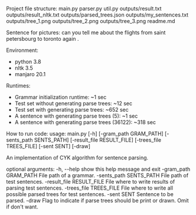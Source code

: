Project file structure:
main.py
parser.py
util.py
outputs/result.txt
outputs/result_nltk.txt
outputs/parsed_trees.json
outputs/my_sentences.txt
outputs/tree_1.png
outputs/tree_2.png
outputs/tree_3.png
readme.md

Sentence for pictures:
can you tell me about the flights from saint petersbourg to toronto again .

Environment:
- python 3.8
- nltk 3.5
- manjaro 20.1

Runtimes:
- Grammar initialization runtime: ~1 sec
- Test set without generating parse trees: ~12 sec
- Test set with generating parse trees: ~652 sec
- A sentence with generating parse trees (5): ~1 sec
- A sentence with generating parse trees (36122): ~318 sec

How to run code:
usage: main.py [-h] [-gram_path GRAM_PATH] [-sents_path SENTS_PATH]
               [-result_file RESULT_FILE] [-trees_file TREES_FILE]
               [-sent SENT] [-draw]

An implementation of CYK algorithm for sentence parsing.

optional arguments:
  -h, --help            show this help message and exit
  -gram_path GRAM_PATH  File path of a grammar.
  -sents_path SENTS_PATH
                        File path of test sentences.
  -result_file RESULT_FILE
                        File where to write results of parsing test sentences.
  -trees_file TREES_FILE
                        File where to write all possible parsed trees for test
                        sentences.
  -sent SENT            Sentence to be parsed.
  -draw                 Flag to indicate if parse trees should be print or
                        drawn. Omit if don't want.

